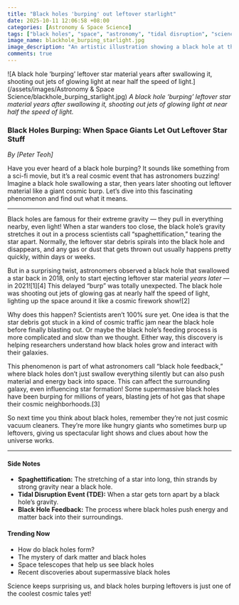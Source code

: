 ```yaml
---
title: "Black holes 'burping' out leftover starlight"
date: 2025-10-11 12:06:58 +08:00
categories: [Astronomy & Space Science]
tags: ["black holes", "space", "astronomy", "tidal disruption", "science for teens"]
image_name: blackhole_burping_starlight.jpg
image_description: "An artistic illustration showing a black hole at the center with bright jets of material shooting out from around its edges. Surrounding the black hole is a glowing disk of shredded star material being pulled inward, while streams of light and particles burst outward, symbolizing the 'burping' phenomenon."
comments: true
---
```



![A black hole ‘burping’ leftover star material years after swallowing it, shooting out jets of glowing light at near half the speed of light.](/assets/images/Astronomy & Space Science/blackhole_burping_starlight.jpg)
*A black hole ‘burping’ leftover star material years after swallowing it, shooting out jets of glowing light at near half the speed of light.*

<!-- Image Description: An artistic illustration showing a black hole at the center with bright jets of material shooting out from around its edges. Surrounding the black hole is a glowing disk of shredded star material being pulled inward, while streams of light and particles burst outward, symbolizing the 'burping' phenomenon. -->


### Black Holes Burping: When Space Giants Let Out Leftover Star Stuff

*By [Peter Teoh]*

Have you ever heard of a black hole burping? It sounds like something from a sci-fi movie, but it’s a real cosmic event that has astronomers buzzing! Imagine a black hole swallowing a star, then years later shooting out leftover material like a giant cosmic burp. Let’s dive into this fascinating phenomenon and find out what it means.

---

Black holes are famous for their extreme gravity — they pull in everything nearby, even light! When a star wanders too close, the black hole’s gravity stretches it out in a process scientists call “spaghettification,” tearing the star apart. Normally, the leftover star debris spirals into the black hole and disappears, and any gas or dust that gets thrown out usually happens pretty quickly, within days or weeks.

But in a surprising twist, astronomers observed a black hole that swallowed a star back in 2018, only to start ejecting leftover star material *years later* — in 2021![1][4] This delayed “burp” was totally unexpected. The black hole was shooting out jets of glowing gas at nearly half the speed of light, lighting up the space around it like a cosmic firework show![2]

Why does this happen? Scientists aren’t 100% sure yet. One idea is that the star debris got stuck in a kind of cosmic traffic jam near the black hole before finally blasting out. Or maybe the black hole’s feeding process is more complicated and slow than we thought. Either way, this discovery is helping researchers understand how black holes grow and interact with their galaxies.

This phenomenon is part of what astronomers call “black hole feedback,” where black holes don’t just swallow everything silently but can also push material and energy back into space. This can affect the surrounding galaxy, even influencing star formation! Some supermassive black holes have been burping for millions of years, blasting jets of hot gas that shape their cosmic neighborhoods.[3]

So next time you think about black holes, remember they’re not just cosmic vacuum cleaners. They’re more like hungry giants who sometimes burp up leftovers, giving us spectacular light shows and clues about how the universe works.

---

#### Side Notes
- **Spaghettification:** The stretching of a star into long, thin strands by strong gravity near a black hole.
- **Tidal Disruption Event (TDE):** When a star gets torn apart by a black hole’s gravity.
- **Black Hole Feedback:** The process where black holes push energy and matter back into their surroundings.

#### Trending Now
- How do black holes form?
- The mystery of dark matter and black holes
- Space telescopes that help us see black holes
- Recent discoveries about supermassive black holes

Science keeps surprising us, and black holes burping leftovers is just one of the coolest cosmic tales yet!
